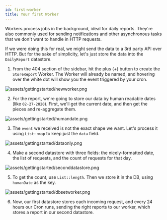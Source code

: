 ```yaml
---
id: first-worker
title: Your first Worker
---
```


Workers process jobs in the background, ideal for daily reports. They're also
commonly used for sending notifications and other asynchronous tasks that we
don't want to handle in HTTP requests.

If we were doing this for real, we might send the data to a 3rd party API over HTTP. But for the sake of simplicity, let's just store the data into the `DailyReport` datastore.

1. From the 404 section of the sidebar, hit the plus (+) button to create the `StoreReport` Worker. The Worker will already be named, and hovering over the white dot will show you the event triggered by your cron.

![assets/gettingstarted/newworker.png](assets/gettingstarted/newworker.png)

2. For the report, we're going to store our data by human readable dates (like `02-27-2020`). First, we'll get the current date, and then get the pieces and re-aggregate them.

![assets/gettingstarted/humandate.png](assets/gettingstarted/humandate.png)

3. The `event` we received is not the exact shape we want. Let's process it using `List::map` to keep just the `data` field.

![assets/gettingstarted/dataonly.png](assets/gettingstarted/dataonly.png)

4. Make a second datastore with three fields: the nicely-formatted date, the list of requests, and the count of requests for that day.

![assets/gettingstarted/seconddatastore.png](assets/gettingstarted/seconddatastore.png)

5. To get the count, use `List::length`. Then we store it in the DB, using `humanDate` as the key.

![assets/gettingstarted/dbsetworker.png](assets/gettingstarted/dbsetworker.png)

6. Now, our first datastore stores each incoming request, and every 24 hours our Cron runs, sending the right reports to our worker, which stores a report in our second datastore.
